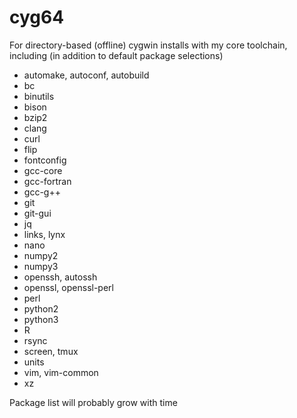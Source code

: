 # cyg64

For directory-based (offline) cygwin installs with my core toolchain, including (in addition to default package selections)
  - automake, autoconf, autobuild
  - bc
  - binutils
  - bison
  - bzip2
  - clang
  - curl
  - flip
  - fontconfig
  - gcc-core
  - gcc-fortran
  - gcc-g++
  - git
  - git-gui
  - jq
  - links, lynx
  - nano
  - numpy2
  - numpy3
  - openssh, autossh
  - openssl, openssl-perl
  - perl
  - python2
  - python3
  - R
  - rsync
  - screen, tmux
  - units
  - vim, vim-common
  - xz

Package list will probably grow with time
